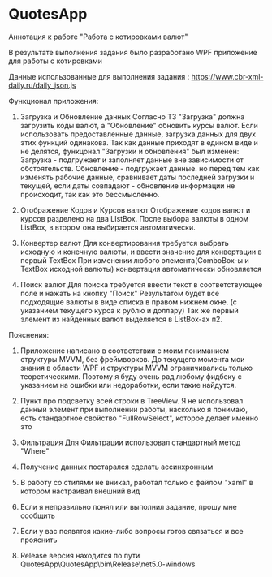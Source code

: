 # QuotesApp
Аннотация к работе "Работа с котировками валют"

В результате выполнения задания было разработано WPF приложение для работы с котировками

Данные использованные для выполнения задания : https://www.cbr-xml-daily.ru/daily_json.js

Функционал приложения:
1. Загрузка и Обновление данных
	Согласно ТЗ "Загрузка" должна загрузить коды валют, а "Обновление" обновить курсы валют.
	Если использовать предоставленные данные, загрузка данных для двух этих функций одинакова.
	Так как данные приходят в едином виде и не делятся, функцонал "Загрузки и обновления" был изменен:
		Загрузка - подгружает и заполняет данные вне зависимости от обстоятельств.
		Обновление - подгружает данные. но перед тем как изменять рабочие данные, сравнивает даты последней загрузки и текущей,
					если даты совпадают - обновление информации не происходит, так как это бессмысленно.

2. Отображение Кодов и Курсов валют
	Отображение кодов валют и курсов разделено на два LIstBox.
	После выбора валюты в одном ListBox, в втором она выбирается автоматически.

3. Конвертер валют
	Для конвертирования требуется выбрать исходную и конечную валюты, и ввести значение для конвертации в первый TextBox
	При изменении любого элемента(ComboBox-ы и TextBox исходной валюты) конвертация автоматически обновляется

4. Поиск валют
	Для поиска требуется ввести текст в соответствующее поле и нажать на кнопку "Поиск"
	Результатом будет все подходящие валюты в виде списка в правом нижнем окне.
	(с указанием текущего курса к рублю и доллару)
	Так же первый элемент из найденных валют выделяется в ListBox-ах п2.

Пояснения:
1. Приложение написано в соответствии с моим пониманием структуры MVVM, без фреймворков.
	До текущего момента мои знания в области WPF и структуры MVVM ограничивались только теоретическими.
	Поэтому я буду очень рад любому фидбеку с указанием на ошибки или недоработки, если такие найдутся.

2. Пункт про подсветку всей строки в TreeView.
	Я не использовал данный элемент при выполнении работы, насколько я понимаю, есть стандартное свойство "FullRowSelect", которое делает именно это

3. Фильтрация
	Для Фильтрации использовал стандартный метод "Where"

4. Получение данных постарался сделать ассинхронным

5. В работу со стилями не вникал, работал только с файлом "xaml" в котором настраивал внешний вид

6. Если я неправильно понял или выполнил задание, прошу мне сообщить

7. Если у вас появятся какие-либо вопросы готов связаться и все прояснить

8. Release версия находится по пути QuotesApp\QuotesApp\bin\Release\net5.0-windows
